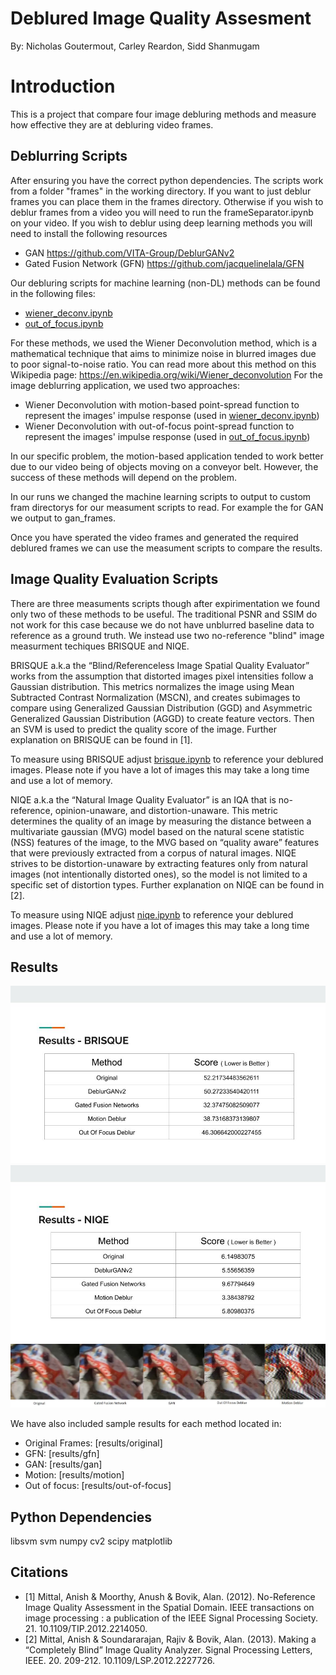 # Deblured Image Quality Assesment
By: Nicholas Goutermout, Carley Reardon, Sidd Shanmugam

# Introduction
This is a project that compare four image debluring methods and measure how effective they are at debluring video frames. 

## Deblurring Scripts
After ensuring you have the correct python dependencies.
The scripts work from a folder "frames" in the working directory. 
If you want to just deblur frames you can place them in the frames directory. Otherwise if you wish to deblur frames from a video you will need to run the frameSeparator.ipynb on your video. 
If you wish to deblur using deep learning methods you will need to install the following resources
- GAN  https://github.com/VITA-Group/DeblurGANv2
- Gated Fusion Network (GFN) https://github.com/jacquelinelala/GFN

Our debluring scripts for machine learning (non-DL) methods can be found in the following files: 
- [wiener_deconv.ipynb](https://github.com/goutern/imagedeblur/blob/main/wiener_deconv.ipynb "wiener_deconv.ipynb")
- [out_of_focus.ipynb](https://github.com/goutern/imagedeblur/pull/4/files#diff-74339cc3dffc4cc4e2e1571d8e8fa75082890e420c6191b5a4307fcfc81bb703 "out_of_focus.ipynb")

For these methods, we used the Wiener Deconvolution method, which is a mathematical technique that aims to minimize noise in blurred images due to poor signal-to-noise ratio. You can read more about this method on this Wikipedia page: https://en.wikipedia.org/wiki/Wiener_deconvolution For the image deblurring application, we used two approaches:
- Wiener Deconvolution with motion-based point-spread function to represent the images' impulse response (used in [wiener_deconv.ipynb](https://github.com/goutern/imagedeblur/blob/main/wiener_deconv.ipynb "wiener_deconv.ipynb"))
- Wiener Deconvolution with out-of-focus point-spread function to represent the images' impulse response (used in [out_of_focus.ipynb](https://github.com/goutern/imagedeblur/pull/4/files#diff-74339cc3dffc4cc4e2e1571d8e8fa75082890e420c6191b5a4307fcfc81bb703 "out_of_focus.ipynb"))

In our specific problem, the motion-based application tended to work better due to our video being of objects moving on a conveyor belt. However, the success of these methods will depend on the problem.

In our runs we changed the machine learning scripts to output to custom fram directorys for our measument scripts to read. For example the for GAN we output to gan_frames. 

Once you have sperated the video frames and generated the required deblured frames we can use the measument scripts to compare the results. 


## Image Quality Evaluation Scripts

There are three measuments scripts though after expirimentation we found only two of these methods to be useful. The traditional PSNR and SSIM do not work for this case because we do not have unblurred baseline data to reference as a ground truth. 
We instead use two no-reference "blind" image measurment techiques BRISQUE and NIQE.

BRISQUE a.k.a the “Blind/Referenceless Image Spatial Quality Evaluator” works from the assumption that distorted images pixel intensities follow a Gaussian distribution. This metrics normalizes the image using Mean Subtracted Contrast Normalization (MSCN), and creates subimages to compare using Generalized Gaussian Distribution (GGD) and Asymmetric Generalized Gaussian Distribution (AGGD) to create feature vectors. Then an SVM is used to predict the quality score of the image. Further explanation on BRISQUE can be found in [1]. 

To measure using BRISQUE adjust [brisque.ipynb](https://github.com/goutern/imagedeblur/blob/main/brisque.ipynb "brisque.ipynb") to reference your deblured images. Please note if you have a lot of images this may take a long time and use a lot of memory.

NIQE a.k.a the “Natural Image Quality Evaluator” is an IQA that is no-reference, opinion-unaware, and distortion-unaware. This metric determines the quality of an image by measuring the distance between a multivariate gaussian (MVG) model based on the natural scene statistic (NSS) features of the image, to the MVG based on “quality aware” features that were previously extracted from a corpus of natural images. NIQE strives to be distortion-unaware by extracting features only from natural images (not intentionally distorted ones), so the model is not limited to a specific set of distortion types. Further explanation on NIQE can be found in [2]. 

To measure using NIQE adjust [niqe.ipynb](https://github.com/goutern/imagedeblur/blob/main/niqe.ipynb "niqe.ipynb") to reference your deblured images. Please note if you have a lot of images this may take a long time and use a lot of memory.

## Results
![BRISQUE](/results/BRISQUE.jpg?raw=true)
![NIQE](/results/NIQE.jpg?raw=true)
![RESULTS](/results/zoomed_in_results.jpg?raw=true)

We have also included sample results for each method located in:
- Original Frames: [results/original]
- GFN: [results/gfn]
- GAN: [results/gan]
- Motion: [results/motion]
- Out of focus: [results/out-of-focus]



## Python Dependencies

libsvm
svm
numpy
cv2
scipy
matplotlib



## Citations
- [1] Mittal, Anish & Moorthy, Anush & Bovik, Alan. (2012). No-Reference Image Quality Assessment in the Spatial Domain. IEEE transactions on image processing : a publication of the IEEE Signal Processing Society. 21. 10.1109/TIP.2012.2214050. 
- [2] Mittal, Anish & Soundararajan, Rajiv & Bovik, Alan. (2013). Making a “Completely Blind” Image Quality Analyzer. Signal Processing Letters, IEEE. 20. 209-212. 10.1109/LSP.2012.2227726. 



